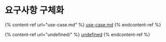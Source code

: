 # 요구사항 구체화

{% content-ref url="use-case.md" %}
[use-case.md](use-case.md)
{% endcontent-ref %}

{% content-ref url="undefined/" %}
[undefined](undefined/)
{% endcontent-ref %}

